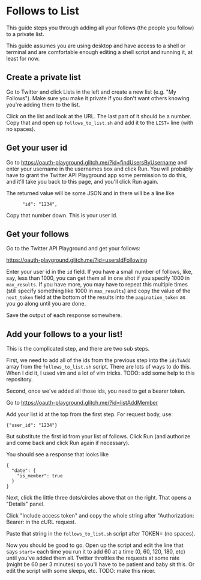 # Follows to List

This guide steps you through adding all your follows (the people you follow) to a private list.

This guide assumes you are using desktop and have access to a shell or terminal and are comfortable enough
editing a shell script and running it, at least for now.

## Create a private list

Go to Twitter and click Lists in the left and create a new list (e.g. "My Follows"). Make sure you make it private
if you don't want others knowing you're adding them to the list.

Click on the list and look at the URL. The last part of it should be a number. Copy that and
open up `follows_to_list.sh` and add it to the `LIST=` line (with no spaces).

## Get your user id

Go to https://oauth-playground.glitch.me/?id=findUsersByUsername and enter your username
in the usernames box and click Run. You will probably have to grant the Twitter API Playground
app some permission to do this, and it'll take you back to this page, and you'll click Run again.

The returned value will be some JSON and in there will be a line like

```
      "id": "1234",
```

Copy that number down. This is your user id.

## Get your follows

Go to the Twitter API Playground and get your follows:

https://oauth-playground.glitch.me/?id=usersIdFollowing

Enter your user id in the `id` field. If you have a small number of follows, like, say, less than 1000, you
can get them all in one shot if you specify 1000 in `max_results`. If you have more, you may have to
repeat this multiple times (still specify something like 1000 in `max_results`) and copy the value of
the `next_token` field at the bottom of the results into the `pagination_token` as you go along until you
are done.

Save the output of each response somewhere.

## Add your follows to a your list!

This is the complicated step, and there are two sub steps.

First, we need to add all of the ids from the previous step into the `idsToAdd` array from the `follows_to_list.sh`
script. There are lots of ways to do this. When I did it, I used vim and a lot of vim tricks. TODO: add some help
to this repository. 

Second, once we've added all those ids, you need to get a bearer token.

Go to https://oauth-playground.glitch.me/?id=listAddMember

Add your list id at the top from the first step. For request body, use:

```
{"user_id": "1234"}
```

But substitute the first id from your list of follows. Click Run (and authorize and come back and click Run again
if necessary).

You should see a response that looks like

```
{
  "date": {
    "is_member": true
  }
}
```

Next, click the little three dots/circles above that on the right. That opens a "Details" panel.

Click "Include access token" and copy the whole string after "Authorization: Bearer: in the cURL request.

Paste that string in the `follows_to_list.sh` script after TOKEN= (no spaces).

Now you should be good to go. Open up the script and edit the line that says `start=` each time you run it to add 60
at a time (0, 60, 120, 180, etc) until you've added them all. Twitter throttles the requests at some rate (might be 60 per 3 minutes)
so you'll have to be patient and baby sit this. Or edit the script with some sleeps, etc. TODO: make this nicer.
